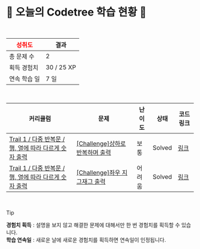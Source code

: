 # 🌲 오늘의 Codetree 학습 현황 🌲

<br />

| <span style="color:red;display:block;text-align:center;"> **성취도**</span> | 결과 |
|---|---|
| 총 문제 수 | 2 |
| 획득 경험치 | 30 / 25 XP |
| 연속 학습 일 | 7 일 |

<br />

|커리큘럼|문제|난이도|상태|코드 링크|
|---|---|---|---|---|
|[Trail 1 / 다중 반복문 / 행, 열에 따라 다르게 숫자 출력](https://en.codetree.ai/trail-info/novice-low/)|[[Challenge]상하로 반복하며 출력](https://en.codetree.ai/trails/complete/curated-cards/challenge-print-in-up-down-reverse/)|보통|Solved|[링크](https://github.com/DonghanPark/codetree-TILs/blob/main/250122/%EC%83%81%ED%95%98%EB%A1%9C%20%EB%B0%98%EB%B3%B5%ED%95%98%EB%A9%B0%20%EC%B6%9C%EB%A0%A5/print-in-up-down-reverse.java)|
|[Trail 1 / 다중 반복문 / 행, 열에 따라 다르게 숫자 출력](https://en.codetree.ai/trail-info/novice-low/)|[[Challenge]좌우 지그재그 출력](https://en.codetree.ai/trails/complete/curated-cards/challenge-print-lr-zigzag/)|어려움|Solved|[링크](https://github.com/DonghanPark/codetree-TILs/blob/main/250122/%EC%A2%8C%EC%9A%B0%20%EC%A7%80%EA%B7%B8%EC%9E%AC%EA%B7%B8%20%EC%B6%9C%EB%A0%A5/print-lr-zigzag.java)|


<br />

> [!TIP]
> **경험치 획득** : 설명을 보지 않고 해결한 문제에 대해서만 한 번 경험치를 획득할 수 있습니다.  
> **학습 연속일** : 새로운 날에 새로운 경험치를 획득하면 연속일이 인정됩니다.

